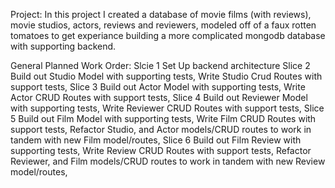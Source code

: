 
Project: In this project I created a database of movie films (with reviews), movie studios, actors, reviews and reviewers, modeled off of  a faux rotten tomatoes to get experiance building a more complicated mongodb database with supporting backend. 


General Planned Work Order:
Slcie 1
Set Up backend architecture
Slice 2
Build out Studio Model with supporting tests, 
Write Studio Crud Routes with support tests,
Slice 3
Build out Actor Model with supporting tests, 
Write Actor CRUD Routes with support tests,
Slice 4
Build out Reviewer Model with supporting tests, 
Write Reviewer CRUD Routes with support tests,
Slice 5
Build out Film Model with supporting tests, 
Write Film CRUD Routes with support tests,
Refactor Studio, and Actor models/CRUD routes to work in tandem with new Film model/routes,
Slice 6
Build out Film Review with supporting tests, 
Write Review CRUD Routes with support tests,
Refactor Reviewer, and Film models/CRUD routes to work in tandem with new Review model/routes,

